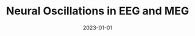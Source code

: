 ---
title: "Neural Oscillations in EEG and MEG"
collection: publications
permalink: /publication/2023_neural-oscillations-in-eeg-and-meg
date: 2023-01-01
year: 2023
venue: 'Language Electrified'
authors: 'Tavano A, Rimmele JM, Michalareas G, Poeppel D'
number: '38'
citation: 'Tavano A, Rimmele JM, Michalareas G, Poeppel D (2023). Neural Oscillations in EEG and MEG. In: Language Electrified.'
category: 'chapter'
editor: 'Grimaldi M, Brattico E, Shtyrov Y (ed.)'
---